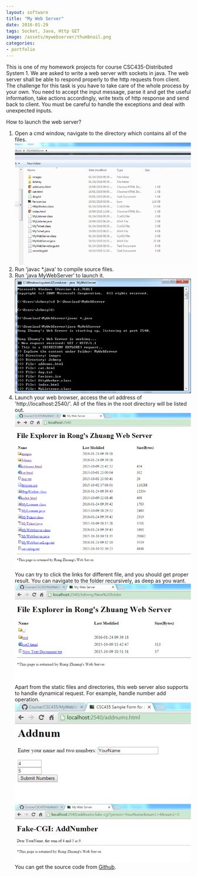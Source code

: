 ```yaml
---
layout: software
title: "My Web Server"
date: 2016-01-29
tags: Socket, Java, Http GET
image: /assets/mywebserver/thumbnail.png
categories:
- portfolio
---
```


This is one of my homework projects for course CSC435-Distributed System 1. We are asked to write a web server with sockets in java. The web server shall be able to respond properly to the http requests from client. The challenge for this task is you have to take care of the whole process by your own. You need to accept the input message, parse it and get the useful information, take actions accordingly, write texts of http response and send back to client. You must be careful to handle the exceptions and deal with unexpected inputs.  

How to launch the web server?  
1. Open a cmd window, navigate to the directory which contains all of the files.  
![root](/assets/mywebserver/root.png "root")  
2. Run 'javac \*.java' to compile source files.  
3. Run 'java MyWebServer' to launch it.  
![startserver](/assets/mywebserver/startserver.png "startserver")  
4. Launch your web browser, access the url address of 'http://localhost:2540/'. All of the files in the root directory will be listed out.      
![webserver](/assets/mywebserver/webserver.png "webserver")  
You can try to click the links for different file, and you should get proper result.  You can navigate to the folder recursively, as deep as you want.  
![recursive](/assets/mywebserver/recursive.png "recursive")  
Apart from the static files and directories, this web server also supports to handle dynamical request. For example, handle number add operation.  
![cgi](/assets/mywebserver/cgi.png "cgi")  
![cgiresult](/assets/mywebserver/cgiresult.png "cgiresult")  
You can get the source code from [Github](https://github.com/jojozhuang/Course/tree/master/CSC435/MyWebServer "Source Code").
